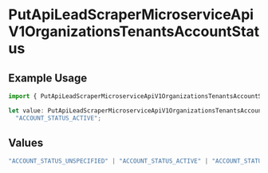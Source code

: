 # PutApiLeadScraperMicroserviceApiV1OrganizationsTenantsAccountStatus

## Example Usage

```typescript
import { PutApiLeadScraperMicroserviceApiV1OrganizationsTenantsAccountStatus } from "oppulence-backend-sdk/models/operations";

let value: PutApiLeadScraperMicroserviceApiV1OrganizationsTenantsAccountStatus =
  "ACCOUNT_STATUS_ACTIVE";
```

## Values

```typescript
"ACCOUNT_STATUS_UNSPECIFIED" | "ACCOUNT_STATUS_ACTIVE" | "ACCOUNT_STATUS_SUSPENDED" | "ACCOUNT_STATUS_PENDING_VERIFICATION"
```